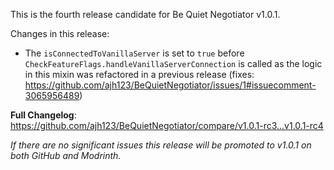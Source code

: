 This is the fourth release candidate for Be Quiet Negotiator v1.0.1.

Changes in this release:
- The `isConnectedToVanillaServer` is set to `true` before `CheckFeatureFlags.handleVanillaServerConnection`
    is called as the logic in this mixin was refactored in a previous release (fixes: https://github.com/ajh123/BeQuietNegotiator/issues/1#issuecomment-3065956489)

**Full Changelog**: https://github.com/ajh123/BeQuietNegotiator/compare/v1.0.1-rc3...v1.0.1-rc4

*If there are no significant issues this release will be promoted to v1.0.1 on both GitHub and Modrinth.*